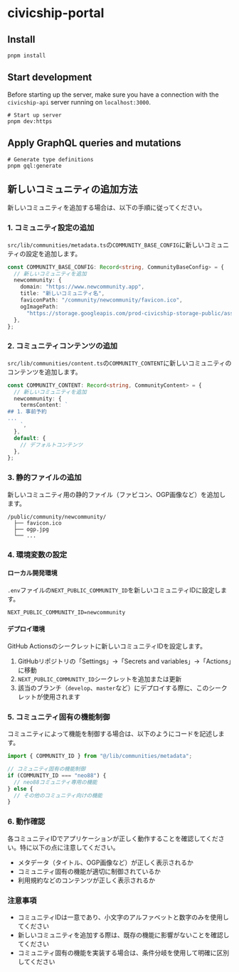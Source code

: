 # civicship-portal

## Install

```shell
pnpm install
```

## Start development

Before starting up the server, make sure you have a connection with the `civicship-api` server running on `localhost:3000`.

```shell
# Start up server
pnpm dev:https
```

## Apply GraphQL queries and mutations

```shell
# Generate type definitions
pnpm gql:generate
```

## 新しいコミュニティの追加方法

新しいコミュニティを追加する場合は、以下の手順に従ってください。

### 1. コミュニティ設定の追加

`src/lib/communities/metadata.ts`の`COMMUNITY_BASE_CONFIG`に新しいコミュニティの設定を追加します。

```typescript
const COMMUNITY_BASE_CONFIG: Record<string, CommunityBaseConfig> = {
  // 新しいコミュニティを追加
  newcommunity: {
    domain: "https://www.newcommunity.app",
    title: "新しいコミュニティ名",
    faviconPath: "/community/newcommunity/favicon.ico",
    ogImagePath:
      "https://storage.googleapis.com/prod-civicship-storage-public/asset/newcommunity/ogp.jpg",
  },
};
```

### 2. コミュニティコンテンツの追加

`src/lib/communities/content.ts`の`COMMUNITY_CONTENT`に新しいコミュニティのコンテンツを追加します。

```typescript
const COMMUNITY_CONTENT: Record<string, CommunityContent> = {
  // 新しいコミュニティを追加
  newcommunity: {
    termsContent: `
## 1．事前予約
...
    `,
  },
  default: {
    // デフォルトコンテンツ
  },
};
```

### 3. 静的ファイルの追加

新しいコミュニティ用の静的ファイル（ファビコン、OGP画像など）を追加します。

```
/public/community/newcommunity/
  ├── favicon.ico
  ├── ogp.jpg
  └── ...
```

### 4. 環境変数の設定

#### ローカル開発環境

`.env`ファイルの`NEXT_PUBLIC_COMMUNITY_ID`を新しいコミュニティIDに設定します。

```
NEXT_PUBLIC_COMMUNITY_ID=newcommunity
```

#### デプロイ環境

GitHub Actionsのシークレットに新しいコミュニティIDを設定します。

1. GitHubリポジトリの「Settings」→「Secrets and variables」→「Actions」に移動
2. `NEXT_PUBLIC_COMMUNITY_ID`シークレットを追加または更新
3. 該当のブランチ（`develop`、`master`など）にデプロイする際に、このシークレットが使用されます

### 5. コミュニティ固有の機能制御

コミュニティによって機能を制御する場合は、以下のようにコードを記述します。

```typescript
import { COMMUNITY_ID } from "@/lib/communities/metadata";

// コミュニティ固有の機能制御
if (COMMUNITY_ID === "neo88") {
  // neo88コミュニティ専用の機能
} else {
  // その他のコミュニティ向けの機能
}
```

### 6. 動作確認

各コミュニティIDでアプリケーションが正しく動作することを確認してください。特に以下の点に注意してください。

- メタデータ（タイトル、OGP画像など）が正しく表示されるか
- コミュニティ固有の機能が適切に制御されているか
- 利用規約などのコンテンツが正しく表示されるか

### 注意事項

- コミュニティIDは一意であり、小文字のアルファベットと数字のみを使用してください
- 新しいコミュニティを追加する際は、既存の機能に影響がないことを確認してください
- コミュニティ固有の機能を実装する場合は、条件分岐を使用して明確に区別してください
